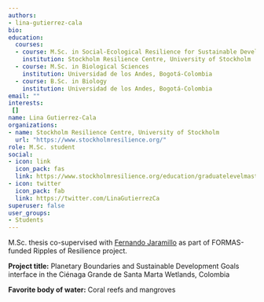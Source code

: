 ```yaml
---
authors:
- lina-gutierrez-cala
bio: 
education:
  courses:
  - course: M.Sc. in Social-Ecological Resilience for Sustainable Development (in progress)
    institution: Stockholm Resilience Centre, University of Stockholm
  - course: M.Sc. in Biological Sciences
    institution: Universidad de los Andes, Bogotá-Colombia
  - course: B.Sc. in Biology
    institution: Universidad de los Andes, Bogotá-Colombia
email: ""
interests:
 []
name: Lina Gutierrez-Cala
organizations:
- name: Stockholm Resilience Centre, University of Stockholm
  url: "https://www.stockholmresilience.org/"
role: M.Sc. student
social:
- icon: link
  icon_pack: fas
  link: https://www.stockholmresilience.org/education/graduatelevelmasters/students/gutierrezcala.5.51d83659166367a9a161a9c.html
- icon: twitter
  icon_pack: fab
  link: https://twitter.com/LinaGutierrezCa
superuser: false
user_groups:
- Students
---
```

M.Sc. thesis co-supervised with [Fernando Jaramillo](https://www.su.se/english/profiles/fjara-1.188044) as part of FORMAS-funded Ripples of Resilience project.

**Project title:** Planetary Boundaries and Sustainable Development Goals interface in the Ciénaga Grande de Santa Marta Wetlands, Colombia

**Favorite body of water:** Coral reefs and mangroves
